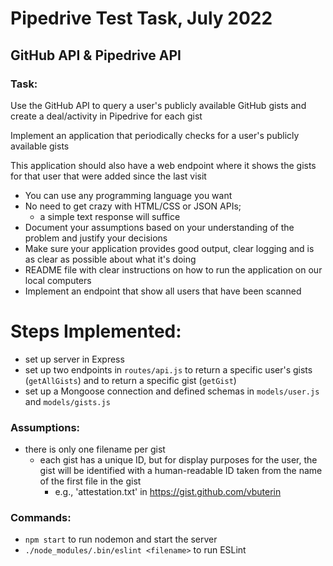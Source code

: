 # Pipedrive Test Task, July 2022

## GitHub API & Pipedrive API

### Task:

Use the GitHub API to query a user's publicly available GitHub gists and create a deal/activity in Pipedrive for each gist

Implement an application that periodically checks for a user's publicly available gists

This application should also have a web endpoint where it shows the gists for that user that were added since the last visit

* You can use any programming language you want
* No need to get crazy with HTML/CSS or JSON APIs;
  * a simple text response will suffice
* Document your assumptions based on your understanding of the problem and justify your decisions
* Make sure your application provides good output, clear logging and is as clear as possible about what it's doing
* README file with clear instructions on how to run the application on our local computers
* Implement an endpoint that show all users that have been scanned


# Steps Implemented:

- set up server in Express
- set up two endpoints in `routes/api.js` to return a specific user's gists (`getAllGists`) and to return a specific gist (`getGist`)
- set up a Mongoose connection and defined schemas in `models/user.js` and `models/gists.js`

### Assumptions:
- there is only one filename per gist
  - each gist has a unique ID, but for display purposes for the user, the gist will be identified with a human-readable ID taken from the name of the first file in the gist
    - e.g., 'attestation.txt' in https://gist.github.com/vbuterin

### Commands:
- `npm start` to run nodemon and start the server
- `./node_modules/.bin/eslint <filename>` to run ESLint

